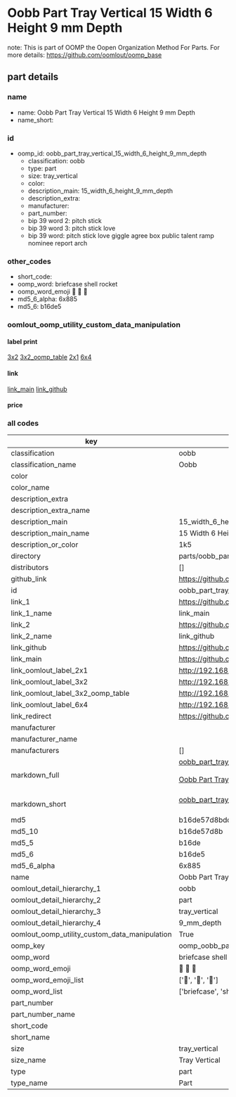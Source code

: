 # Oobb Part Tray Vertical 15 Width 6 Height 9 mm Depth  

note: This is part of OOMP the Oopen Organization Method For Parts. For more details: https://github.com/oomlout/oomp_base

##  part details
  







### name
* name: Oobb Part Tray Vertical 15 Width 6 Height 9 mm Depth
* name_short: 
### id
* oomp_id: oobb_part_tray_vertical_15_width_6_height_9_mm_depth
  * classification: oobb
  * type: part
  * size: tray_vertical
  * color: 
  * description_main: 15_width_6_height_9_mm_depth
  * description_extra: 
  * manufacturer: 
  * part_number: 
  * bip 39 word 2: pitch stick
  * bip 39 word 3: pitch stick love
  * bip 39 word: pitch stick love giggle agree box public talent ramp nominee report arch

### other_codes
* short_code: 
* oomp_word: briefcase shell rocket
* oomp_word_emoji :briefcase: :shell: :rocket:
* md5_6_alpha: 6x885
* md5_6: b16de5






### oomlout_oomp_utility_custom_data_manipulation
#### label print
[3x2](http://192.168.1.245:1112/?label=oomp%206x885)
[3x2_oomp_table](http://192.168.1.108:1112/?label=oomp%206x885)
[2x1](http://192.168.1.242:1112/?label=oomp%206x885)
[6x4](http://192.168.1.55:1112/?label=oomp%206x885)    

#### link

[link_main](https://github.com/oomlout/oomlout_oomp_version_1_messy/tree/main/parts/oobb_part_tray_vertical_15_width_6_height_9_mm_depth) [link_github](https://github.com/oomlout/oomlout_oomp_version_1_messy/tree/main/parts/oobb_part_tray_vertical_15_width_6_height_9_mm_depth)                             

#### price







### all codes 
| key | value |  
| --- | --- |  
| classification | oobb |  
| classification_name | Oobb |  
| color |  |  
| color_name |  |  
| description_extra |  |  
| description_extra_name |  |  
| description_main | 15_width_6_height_9_mm_depth |  
| description_main_name | 15 Width 6 Height 9 mm Depth |  
| description_or_color | 1k5 |  
| directory | parts/oobb_part_tray_vertical_15_width_6_height_9_mm_depth |  
| distributors | [] |  
| github_link | https://github.com/oomlout/oomlout_oomp_part_src/tree/main/parts/oobb_part_tray_vertical_15_width_6_height_9_mm_depth |  
| id | oobb_part_tray_vertical_15_width_6_height_9_mm_depth |  
| link_1 | https://github.com/oomlout/oomlout_oomp_version_1_messy/tree/main/parts/oobb_part_tray_vertical_15_width_6_height_9_mm_depth |  
| link_1_name | link_main |  
| link_2 | https://github.com/oomlout/oomlout_oomp_version_1_messy/tree/main/parts/oobb_part_tray_vertical_15_width_6_height_9_mm_depth |  
| link_2_name | link_github |  
| link_github | https://github.com/oomlout/oomlout_oomp_version_1_messy/tree/main/parts/oobb_part_tray_vertical_15_width_6_height_9_mm_depth |  
| link_main | https://github.com/oomlout/oomlout_oomp_version_1_messy/tree/main/parts/oobb_part_tray_vertical_15_width_6_height_9_mm_depth |  
| link_oomlout_label_2x1 | http://192.168.1.242:1112/?label=oomp%206x885 |  
| link_oomlout_label_3x2 | http://192.168.1.245:1112/?label=oomp%206x885 |  
| link_oomlout_label_3x2_oomp_table | http://192.168.1.108:1112/?label=oomp%206x885 |  
| link_oomlout_label_6x4 | http://192.168.1.55:1112/?label=oomp%206x885 |  
| link_redirect | https://github.com/oomlout/oomlout_oomp_version_1_messy/tree/main/parts/oobb_part_tray_vertical_15_width_6_height_9_mm_depth |  
| manufacturer |  |  
| manufacturer_name |  |  
| manufacturers | [] |  
| markdown_full | [oobb_part_tray_vertical_15_width_6_height_9_mm_depth](none)<br>[](none)<br>[Oobb Part Tray Vertical 15 Width 6 Height 9 Mm Depth](none)<br><br> |  
| markdown_short | [oobb_part_tray_vertical_15_width_6_height_9_mm_depth](none)<br><br> |  
| md5 | b16de57d8bdd75a06a02861f08f56d2c |  
| md5_10 | b16de57d8b |  
| md5_5 | b16de |  
| md5_6 | b16de5 |  
| md5_6_alpha | 6x885 |  
| name | Oobb Part Tray Vertical 15 Width 6 Height 9 mm Depth |  
| oomlout_detail_hierarchy_1 | oobb |  
| oomlout_detail_hierarchy_2 | part |  
| oomlout_detail_hierarchy_3 | tray_vertical |  
| oomlout_detail_hierarchy_4 | 9_mm_depth |  
| oomlout_oomp_utility_custom_data_manipulation | True |  
| oomp_key | oomp_oobb_part_tray_vertical_15_width_6_height_9_mm_depth |  
| oomp_word | briefcase shell rocket |  
| oomp_word_emoji | :briefcase: :shell: :rocket: |  
| oomp_word_emoji_list | [':briefcase:', ':shell:', ':rocket:'] |  
| oomp_word_list | ['briefcase', 'shell', 'rocket'] |  
| part_number |  |  
| part_number_name |  |  
| short_code |  |  
| short_name |  |  
| size | tray_vertical |  
| size_name | Tray Vertical |  
| type | part |  
| type_name | Part |  
